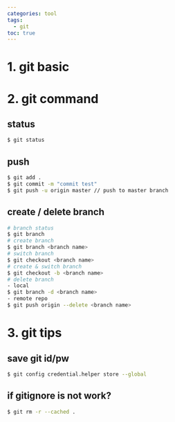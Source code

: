 ```yaml
---
categories: tool
tags:
  - git
toc: true
---
```


# 1. git basic

# 2. git command

## status

```bash
$ git status
```

## push

```bash
$ git add .
$ git commit -m "commit test"
$ git push -u origin master // push to master branch
```

## create / delete branch

```bash
# branch status
$ git branch
# create branch
$ git branch <branch name>
# switch branch
$ git checkout <branch name>
# create & switch branch
$ git checkout -b <branch name>
# delete branch
- local
$ git branch -d <branch name>
- remote repo
$ git push origin --delete <branch name>
```

# 3. git tips

## save git id/pw

```bash
$ git config credential.helper store --global
```

## if gitignore is not work?

```bash
$ git rm -r --cached .
```

